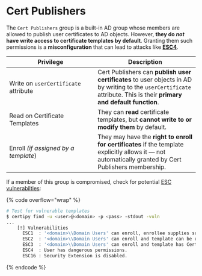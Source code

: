 # Cert Publishers

The `Cert Publishers` group is a built-in AD group whose members are allowed to publish user certificates to AD objects. However, **they do&#x20;**_**not**_**&#x20;have write access to certificate templates by default**. Granting them such permissions is a **misconfiguration** that can lead to attacks like [**ESC4**](../../../../../active-directory/attacks/adcs.md#template-abuse-esc4).

<table><thead><tr><th width="219.00006103515625">Privilege</th><th>Description</th></tr></thead><tbody><tr><td>Write on <code>userCertificate</code> attribute</td><td>Cert Publishers can <strong>publish user certificates</strong> to user objects in AD by writing to the <code>userCertificate</code> attribute. This is their <strong>primary and default function</strong>.</td></tr><tr><td>Read on Certificate Templates</td><td>They can <strong>read</strong> certificate templates, but <strong>cannot write to or modify them</strong> by default.</td></tr><tr><td>Enroll <em>(if assigned by a template</em>)</td><td>They may have the <strong>right to enroll for certificates</strong> if the template explicitly allows it — not automatically granted by Cert Publishers membership.</td></tr></tbody></table>

If a member of this group is compromised, check for potential [ESC vulnerabilties](../../../../../active-directory/attacks/adcs.md#esc-attacks):

{% code overflow="wrap" %}
```bash
# Test for vulnerable templates
$ certipy find -u <user>@<domain> -p <pass> -stdout -vuln
...
    [!] Vulnerabilities
      ESC1  : '<domain>\\Domain Users' can enroll, enrollee supplies subject and template allows client authentication
      ESC2  : '<domain>\\Domain Users' can enroll and template can be used for any purpose
      ESC3  : '<domain>\\Domain Users' can enroll and template has Certificate Request Agent EKU set
      ESC4  : User has dangerous permissions.
      ESC16 : Security Extension is disabled.               
```
{% endcode %}
